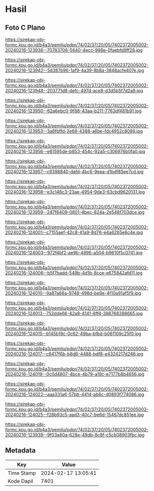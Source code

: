 # Hasil

## Foto C Plano

https://sirekap-obj-formc.kpu.go.id/b4a3/pemilu/pdpr/74/02/37/20/05/7402372005002-20240216-123936--70783706-5640-4ecc-998e-0faebfd9ff28.jpg

https://sirekap-obj-formc.kpu.go.id/b4a3/pemilu/pdpr/74/02/37/20/05/7402372005002-20240216-123942--5d387b96-1af9-4a39-8b8a-3848acfe407e.jpg

https://sirekap-obj-formc.kpu.go.id/b4a3/pemilu/pdpr/74/02/37/20/05/7402372005002-20240216-123948--203771d8-defc-497d-ace8-d3d5b5f7d2a9.jpg

https://sirekap-obj-formc.kpu.go.id/b4a3/pemilu/pdpr/74/02/37/20/05/7402372005002-20240216-123950--62a6ebc0-9f88-43aa-b211-7763df481b91.jpg

https://sirekap-obj-formc.kpu.go.id/b4a3/pemilu/pdpr/74/02/37/20/05/7402372005002-20240216-123953--3a6fbffd-2e68-4388-a6be-fdc4952c8089.jpg

https://sirekap-obj-formc.kpu.go.id/b4a3/pemilu/pdpr/74/02/37/20/05/7402372005002-20240216-123956--e61595de-b853-454c-92a5-c306976b0fa0.jpg

https://sirekap-obj-formc.kpu.go.id/b4a3/pemilu/pdpr/74/02/37/20/05/7402372005002-20240216-123957--c9398840-dafd-4bc6-9eea-d1bdf85ee7cd.jpg

https://sirekap-obj-formc.kpu.go.id/b4a3/pemilu/pdpr/74/02/37/20/05/7402372005002-20240216-123958--e3c146c3-23ae-4954-9de3-63cbd9620131.jpg

https://sirekap-obj-formc.kpu.go.id/b4a3/pemilu/pdpr/74/02/37/20/05/7402372005002-20240216-123959--247f6409-0801-4bec-824a-2e548f703dce.jpg

https://sirekap-obj-formc.kpu.go.id/b4a3/pemilu/pdpr/74/02/37/20/05/7402372005002-20240216-124001--c7155aef-42c8-41a9-8d76-e4a62b5e6c4e.jpg

https://sirekap-obj-formc.kpu.go.id/b4a3/pemilu/pdpr/74/02/37/20/05/7402372005002-20240216-124003--972f4bf2-ae9b-4896-a504-b9610f5c0741.jpg

https://sirekap-obj-formc.kpu.go.id/b4a3/pemilu/pdpr/74/02/37/20/05/7402372005002-20240216-124006--b5f7badd-549b-4d1b-8cce-e675842afd11.jpg

https://sirekap-obj-formc.kpu.go.id/b4a3/pemilu/pdpr/74/02/37/20/05/7402372005002-20240216-124010--9a87a66a-9748-498d-be9e-4f10a91af5f9.jpg

https://sirekap-obj-formc.kpu.go.id/b4a3/pemilu/pdpr/74/02/37/20/05/7402372005002-20240216-124013--752dde66-42a8-4141-8ff4-388768388665.jpg

https://sirekap-obj-formc.kpu.go.id/b4a3/pemilu/pdpr/74/02/37/20/05/7402372005002-20240216-124015--b145b19c-0c62-49ba-bfbd-b061109c25f0.jpg

https://sirekap-obj-formc.kpu.go.id/b4a3/pemilu/pdpr/74/02/37/20/05/7402372005002-20240216-124017--c6417f6b-b8d6-4488-bdf8-e4324217d246.jpg

https://sirekap-obj-formc.kpu.go.id/b4a3/pemilu/pdpr/74/02/37/20/05/7402372005002-20240216-124019--0c0d4807-4bce-4b79-a19c-e7177b8b4656.jpg

https://sirekap-obj-formc.kpu.go.id/b4a3/pemilu/pdpr/74/02/37/20/05/7402372005002-20240216-124022--aaa331a6-57bb-4414-ab6c-d0893f774086.jpg

https://sirekap-obj-formc.kpu.go.id/b4a3/pemilu/pdpr/74/02/37/20/05/7402372005002-20240216-124025--f28b93c5-aad3-40c7-be6d-15467dc851ee.jpg

https://sirekap-obj-formc.kpu.go.id/b4a3/pemilu/pdpr/74/02/37/20/05/7402372005002-20240216-123939--9f03a80a-628e-49db-8c8f-c5cb08903fbc.jpg


## Metadata

| Key        | Value               |
| ---------- | ------------------- |
| Time Stamp | 2024-02-17 13:05:41 |
| Kode Dapil | 7401                |



